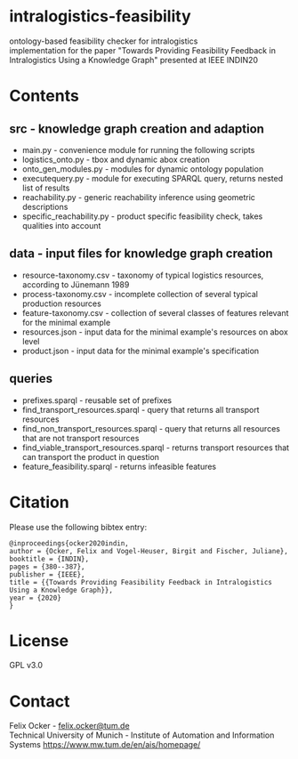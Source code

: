 # intralogistics-feasibility
ontology-based feasibility checker for intralogistics\
implementation for the paper "Towards Providing Feasibility Feedback in Intralogistics Using a Knowledge Graph" presented at IEEE INDIN20

# Contents
## src - knowledge graph creation and adaption
* main.py - convenience module for running the following scripts
* logistics_onto.py - tbox and dynamic abox creation
* onto_gen_modules.py - modules for dynamic ontology population
* executequery.py - module for executing SPARQL query, returns nested list of results
* reachability.py - generic reachability inference using geometric descriptions
* specific_reachability.py - product specific feasibility check, takes qualities into account

## data - input files for knowledge graph creation
* resource-taxonomy.csv - taxonomy of typical logistics resources, according to Jünemann 1989
* process-taxonomy.csv - incomplete collection of several typical production resources
* feature-taxonomy.csv - collection of several classes of features relevant for the minimal example
* resources.json - input data for the minimal example's resources on abox level
* product.json - input data for the minimal example's specification 

## queries
* prefixes.sparql - reusable set of prefixes
* find_transport_resources.sparql - query that returns all transport resources
* find_non_transport_resources.sparql - query that returns all resources that are not transport resources
* find_viable_transport_resources.sparql - returns transport resources that can transport the product in question
* feature_feasibility.sparql - returns infeasible features

# Citation
Please use the following bibtex entry:
```
@inproceedings{ocker2020indin,
author = {Ocker, Felix and Vogel-Heuser, Birgit and Fischer, Juliane},
booktitle = {INDIN},
pages = {380--387},
publisher = {IEEE},
title = {{Towards Providing Feasibility Feedback in Intralogistics Using a Knowledge Graph}},
year = {2020}
}
```

# License
GPL v3.0

# Contact
Felix Ocker - [felix.ocker@tum.de](mailto:felix.ocker@tum.de)\
Technical University of Munich - Institute of Automation and Information Systems <https://www.mw.tum.de/en/ais/homepage/>
